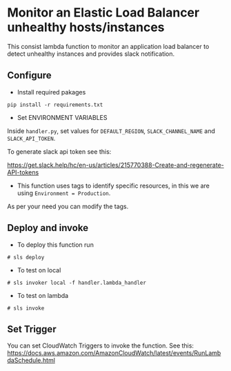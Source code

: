 # Monitor an Elastic Load Balancer unhealthy hosts/instances

This consist lambda function to monitor an application load balancer to detect unhealthy instances and provides slack notification.

## Configure

- Install required pakages

`pip install -r requirements.txt`

- Set ENVIRONMENT VARIABLES

Inside `handler.py`, set values for 
`DEFAULT_REGION`, `SLACK_CHANNEL_NAME` and  `SLACK_API_TOKEN`.

To generate slack api token see this:

<https://get.slack.help/hc/en-us/articles/215770388-Create-and-regenerate-API-tokens>

- This function uses tags to identify specific resources, in this we are using `Environment = Production`.

As per your need you can modify the tags.

## Deploy and invoke

- To deploy this function  run

`# sls deploy`

- To test on local

`# sls invoker local -f handler.lambda_handler`

- To test on lambda 

`# sls invoke`

## Set Trigger

You can set CloudWatch Triggers to invoke the function.
See this: https://docs.aws.amazon.com/AmazonCloudWatch/latest/events/RunLambdaSchedule.html

